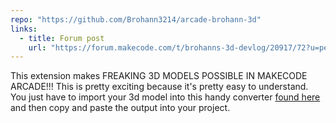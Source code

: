 ```yaml
---
repo: "https://github.com/Brohann3214/arcade-brohann-3d"
links:
  - title: Forum post
    url: "https://forum.makecode.com/t/brohanns-3d-devlog/20917/72?u=pecan4"
---
```


  This extension makes FREAKING 3D MODELS POSSIBLE IN MAKECODE ARCADE!!! This is pretty exciting because it's pretty easy to understand. You just have to import your 3d model into this handy converter [found here](https://scratch.mit.edu/projects/1075036652) and then copy and paste the output into your project.
